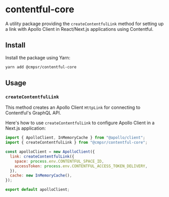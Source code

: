 # contentful-core

A utility package providing the `createContentfulLink` method for setting up a link with Apollo Client in React/Next.js applications using Contentful.

## Install

Install the package using Yarn:

```sh
yarn add @cmpsr/contentful-core
```

## Usage

### `createContentfulLink`

This method creates an Apollo Client `HttpLink` for connecting to Contentful's GraphQL API.

Here's how to use `createContentfulLink` to configure Apollo Client in a Next.js application:

```javascript
import { ApolloClient, InMemoryCache } from "@apollo/client";
import { createContentfulLink } from "@cmpsr/contentful-core";

const apolloClient = new ApolloClient({
  link: createContentfulLink({
    space: process.env.CONTENTFUL_SPACE_ID,
    accessToken: process.env.CONTENTFUL_ACCESS_TOKEN_DELIVERY,
  }),
  cache: new InMemoryCache(),
});

export default apolloClient;
```
